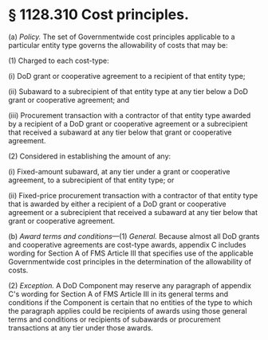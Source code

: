 # § 1128.310   Cost principles.

(a) *Policy.* The set of Governmentwide cost principles applicable to a particular entity type governs the allowability of costs that may be:


(1) Charged to each cost-type:


(i) DoD grant or cooperative agreement to a recipient of that entity type;


(ii) Subaward to a subrecipient of that entity type at any tier below a DoD grant or cooperative agreement; and


(iii) Procurement transaction with a contractor of that entity type awarded by a recipient of a DoD grant or cooperative agreement or a subrecipient that received a subaward at any tier below that grant or cooperative agreement.


(2) Considered in establishing the amount of any:


(i) Fixed-amount subaward, at any tier under a grant or cooperative agreement, to a subrecipient of that entity type; or


(ii) Fixed-price procurement transaction with a contractor of that entity type that is awarded by either a recipient of a DoD grant or cooperative agreement or a subrecipient that received a subaward at any tier below that grant or cooperative agreement.


(b) *Award terms and conditions*—(1) *General.* Because almost all DoD grants and cooperative agreements are cost-type awards, appendix C includes wording for Section A of FMS Article III that specifies use of the applicable Governmentwide cost principles in the determination of the allowability of costs.


(2) *Exception.* A DoD Component may reserve any paragraph of appendix C's wording for Section A of FMS Article III in its general terms and conditions if the Component is certain that no entities of the type to which the paragraph applies could be recipients of awards using those general terms and conditions or recipients of subawards or procurement transactions at any tier under those awards.




